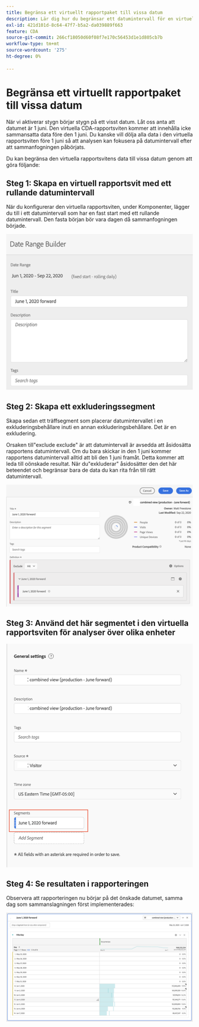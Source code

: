 ```yaml
---
title: Begränsa ett virtuellt rapportpaket till vissa datum
description: Lär dig hur du begränsar ett datumintervall för en virtuell rapportserie så att det bara fokuserar på sammanslagna data.
exl-id: 421d101d-8c64-47f7-b5a2-da039889f663
feature: CDA
source-git-commit: 266cf18050d60f08f7e170c56453d1e1d805cb7b
workflow-type: tm+mt
source-wordcount: '275'
ht-degree: 0%

---
```


# Begränsa ett virtuellt rapportpaket till vissa datum

När vi aktiverar stygn börjar stygn på ett visst datum. Låt oss anta att datumet är 1 juni. Den virtuella CDA-rapportsviten kommer att innehålla icke sammansatta data före den 1 juni. Du kanske vill dölja alla data i den virtuella rapportsviten före 1 juni så att analysen kan fokusera på datumintervall efter att sammanfogningen påbörjats.

Du kan begränsa den virtuella rapportsvitens data till vissa datum genom att göra följande:

## Steg 1: Skapa en virtuell rapportsvit med ett rullande datumintervall

När du konfigurerar den virtuella rapportsviten, under Komponenter, lägger du till i ett datumintervall som har en fast start med ett rullande datumintervall. Den fasta början bör vara dagen då sammanfogningen började.

![](assets/rolling-daily.png)

## Steg 2: Skapa ett exkluderingssegment

Skapa sedan ett träffsegment som placerar datumintervallet i en exkluderingsbehållare inuti en annan exkluderingsbehållare. Det är en exkludering.

Orsaken till&quot;exclude exclude&quot; är att datumintervall är avsedda att åsidosätta rapportens datumintervall. Om du bara skickar in den 1 juni kommer rapportens datumintervall alltid att bli den 1 juni framåt. Detta kommer att leda till oönskade resultat. När du&quot;exkluderar&quot; åsidosätter den det här beteendet och begränsar bara de data du kan rita från till rätt datumintervall.

![](assets/exclude-exclude.png)

## Steg 3: Använd det här segmentet i den virtuella rapportsviten för analyser över olika enheter

![](assets/apply-segment.png)

## Steg 4: Se resultaten i rapporteringen

Observera att rapporteringen nu börjar på det önskade datumet, samma dag som sammanslagningen först implementerades:

![](assets/report-limited-dates.png)
